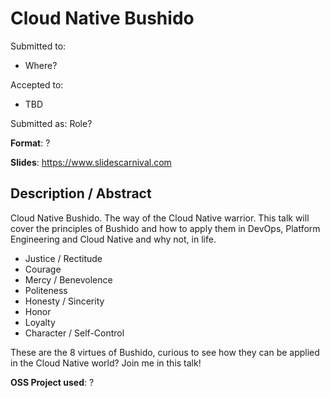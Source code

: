 # Cloud Native Bushido

Submitted to:
- Where?

Accepted to: 
- TBD

Submitted as: Role?

**Format**: ?

**Slides**: https://www.slidescarnival.com

## Description / Abstract

Cloud Native Bushido. The way of the Cloud Native warrior.
This talk will cover the principles of Bushido and how to apply them in DevOps, Platform Engineering and Cloud Native and why not, in life.

- Justice / Rectitude
- Courage
- Mercy / Benevolence
- Politeness
- Honesty / Sincerity
- Honor
- Loyalty
- Character / Self-Control

These are the 8 virtues of Bushido, curious to see how they can be applied in the Cloud Native world? Join me in this talk!

**OSS Project used**: ?